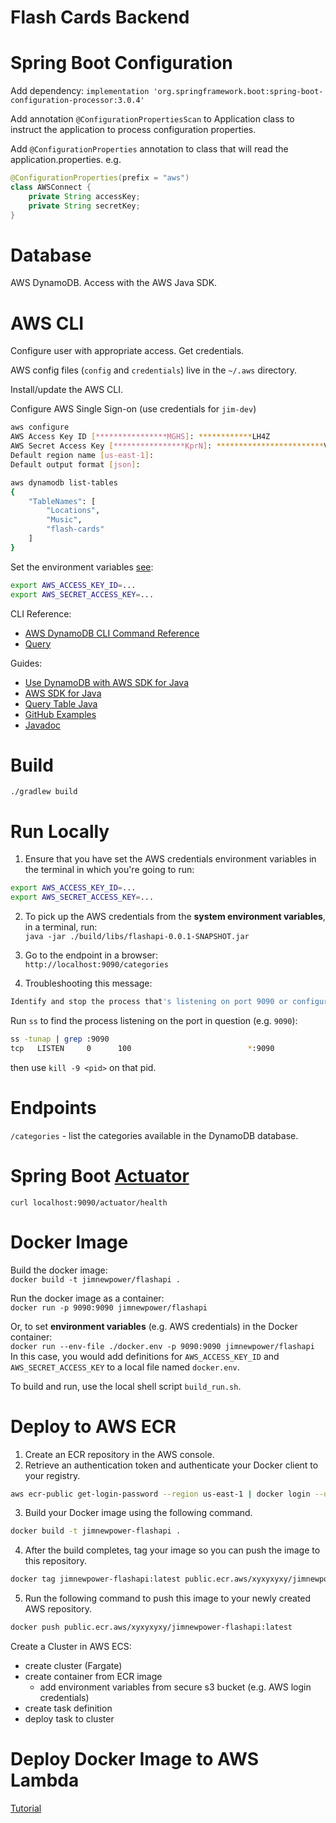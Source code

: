 # Flash Cards Backend

# Spring Boot Configuration
Add dependency:
`implementation 'org.springframework.boot:spring-boot-configuration-processor:3.0.4'`  

Add annotation `@ConfigurationPropertiesScan` to Application class to instruct the application
to process configuration properties.

Add `@ConfigurationProperties` annotation to class that will read the application.properties. e.g.
```java
@ConfigurationProperties(prefix = "aws")
class AWSConnect {
    private String accessKey;
    private String secretKey;
}
```


# Database
AWS DynamoDB. Access with the AWS Java SDK.

# AWS CLI
Configure user with appropriate access. Get credentials.

AWS config files (`config` and `credentials`) live in the `~/.aws` directory.

Install/update the AWS CLI.

Configure AWS Single Sign-on (use credentials for `jim-dev`)
```bash
aws configure
AWS Access Key ID [****************MGHS]: ************LH4Z
AWS Secret Access Key [****************KprN]: ************************VGg2
Default region name [us-east-1]: 
Default output format [json]: 

aws dynamodb list-tables
{
    "TableNames": [
        "Locations",
        "Music",
        "flash-cards"
    ]
}
```

Set the environment variables [see](#run-locally):
```bash
export AWS_ACCESS_KEY_ID=...
export AWS_SECRET_ACCESS_KEY=...
```

CLI Reference:
- [AWS DynamoDB CLI Command Reference](https://docs.aws.amazon.com/cli/latest/reference/dynamodb/index.html)
- [Query](https://awscli.amazonaws.com/v2/documentation/api/latest/reference/dynamodb/query.html)

Guides: 
- [Use DynamoDB with AWS SDK for Java](https://docs.aws.amazon.com/amazondynamodb/latest/developerguide/sdk-general-information-section.html)
- [AWS SDK for Java](https://docs.aws.amazon.com/sdk-for-java/latest/developer-guide/setup-basics.html)
- [Query Table Java](https://docs.aws.amazon.com/amazondynamodb/latest/developerguide/GettingStarted.ReadItem.html)
- [GitHub Examples](https://github.com/awsdocs/aws-doc-sdk-examples/tree/main/javav2/usecases/creating_first_project)
- [Javadoc](https://sdk.amazonaws.com/java/api/latest/software/amazon/awssdk/services/dynamodb/DynamoDbClient.html)

# Build
`./gradlew build`

# Run Locally
1. Ensure that you have set the AWS credentials environment variables in the terminal in which you're going to run:
```bash
export AWS_ACCESS_KEY_ID=...
export AWS_SECRET_ACCESS_KEY=...
```
2. To pick up the AWS credentials from the **system environment variables**, in a terminal, run:  
`java -jar ./build/libs/flashapi-0.0.1-SNAPSHOT.jar`  

3. Go to the endpoint in a browser:  
`http://localhost:9090/categories`

4. Troubleshooting this message:
```bash
Identify and stop the process that's listening on port 9090 or configure this application to listen on another port.
```

Run `ss` to find the process listening on the port in question (e.g. `9090`):
```bash
ss -tunap | grep :9090
tcp   LISTEN     0      100                          *:9090                       *:*     users:(("java",pid=202200,fd=11)) 
```
then use `kill -9 <pid>` on that pid.

# Endpoints
`/categories` - list the categories available in the DynamoDB database.

# Spring Boot [Actuator](https://docs.spring.io/spring-boot/docs/current/reference/html/actuator.html)
`curl localhost:9090/actuator/health`

# Docker Image
Build the docker image:  
`docker build -t jimnewpower/flashapi .`

Run the docker image as a container:  
`docker run -p 9090:9090 jimnewpower/flashapi`

Or, to set **environment variables** (e.g. AWS credentials) in the Docker container:  
`docker run --env-file ./docker.env -p 9090:9090 jimnewpower/flashapi`  
In this case, you would add definitions for `AWS_ACCESS_KEY_ID` and `AWS_SECRET_ACCESS_KEY` to 
a local file named `docker.env`.

To build and run, use the local shell script `build_run.sh`.

# Deploy to AWS ECR
1. Create an ECR repository in the AWS console.
2. Retrieve an authentication token and authenticate your Docker client to your registry.
```bash
aws ecr-public get-login-password --region us-east-1 | docker login --username AWS --password-stdin public.ecr.aws/xyxyxyxy
```
3. Build your Docker image using the following command.
```bash
docker build -t jimnewpower-flashapi .
```
4. After the build completes, tag your image so you can push the image to this repository.
```bash
docker tag jimnewpower-flashapi:latest public.ecr.aws/xyxyxyxy/jimnewpower-flashapi:latest
```
5. Run the following command to push this image to your newly created AWS repository.
```bash
docker push public.ecr.aws/xyxyxyxy/jimnewpower-flashapi:latest
```

Create a Cluster in AWS ECS:
- create cluster (Fargate)
- create container from ECR image
  - add environment variables from secure s3 bucket (e.g. AWS login credentials)
- create task definition
- deploy task to cluster

# Deploy Docker Image to AWS Lambda
[Tutorial](https://medium.com/@MustehssunI/deploying-java-application-on-aws-lambda-using-docker-a95f6fc159da)

